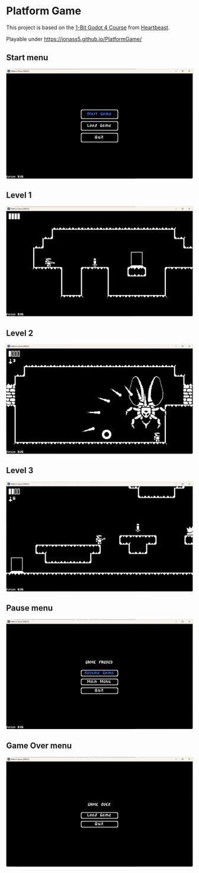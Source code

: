 # Platform Game
This project is based on the [1-Bit Godot 4 Course](https://courses.heartgamedev.com/p/1-bit-godot-4-course) from [Heartbeast](https://www.youtube.com/c/uheartbeast).

Playable under https://jonass5.github.io/PlatformGame/

## Start menu
![Screenshot of start menu](start_menu.png)
## Level 1
![Screenshot of level 01](level_01.png)
## Level 2
![Screenshot of level 02](level_02.png)
## Level 3
![Screenshot of level 03](level_03.png)
## Pause menu
![Screenshot of pause menu](pause_menu.png)
## Game Over menu
![Screenshot of pause menu](game_over_menu.png)
